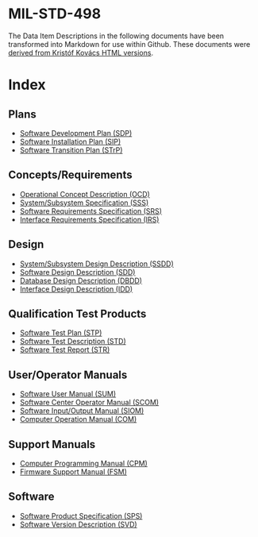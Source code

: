 # MIL-STD-498

The Data Item Descriptions in the following documents have been transformed into
Markdown for use within Github. These documents were [derived from Kristóf Kovács
HTML versions](https://github.com/kkovacs/MIL-STD-498-templates-html/).

# Index

## Plans

* [Software Development Plan (SDP)](SDP.md)
* [Software Installation Plan (SIP)](SIP.md)
* [Software Transition Plan (STrP)](STrP.md)

## Concepts/Requirements

* [Operational Concept Description (OCD)](OCD.md)
* [System/Subsystem Specification (SSS)](SSS.md)
* [Software Requirements Specification (SRS)](SRS.md)
* [Interface Requirements Specification (IRS)](IRS.md)

## Design

* [System/Subsystem Design Description (SSDD)](SSDD.md)
* [Software Design Description (SDD)](SDD.md)
* [Database Design Description (DBDD)](DBDD.md)
* [Interface Design Description (IDD)](IDD.md)

## Qualification Test Products

* [Software Test Plan (STP)](STP.md)
* [Software Test Description (STD)](STD.md)
* [Software Test Report (STR)](STR.md)

## User/Operator Manuals

* [Software User Manual (SUM)](SUM.md)
* [Software Center Operator Manual (SCOM)](SCOM.md)
* [Software Input/Output Manual (SIOM)](SIOM.md)
* [Computer Operation Manual (COM)](COM.md)

## Support Manuals

* [Computer Programming Manual (CPM)](CPM.md)
* [Firmware Support Manual (FSM)](FSM.md)

## Software

* [Software Product Specification (SPS)](SPS.md)
* [Software Version Description (SVD)](SVD.md)
